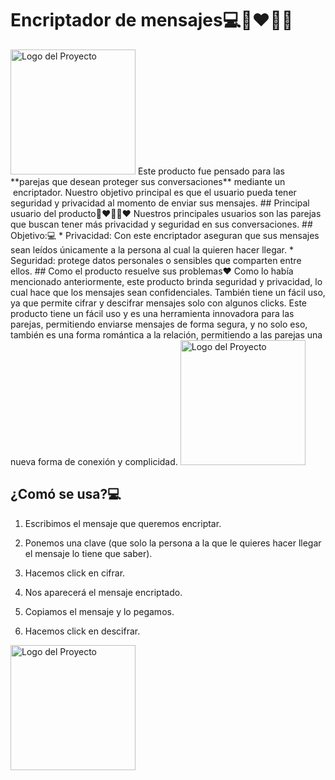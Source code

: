 # Encriptador de mensajes💻👩‍❤️‍💋‍👨
<img src="blob:https://web.whatsapp.com/ffe0bb8b-9423-4b8d-ab3f-b22cd5065652" alt="Logo del Proyecto" width="200"/>
Este producto fue pensado para las **parejas que desean proteger sus conversaciones** mediante un  encriptador. Nuestro objetivo principal es que el usuario pueda tener seguridad y privacidad al momento de enviar sus mensajes.
## Principal usuario del producto👩‍❤️‍💋‍👨❤️
Nuestros principales usuarios son las parejas que buscan tener más privacidad y seguridad en sus conversaciones.
## Objetivo:💻
* Privacidad: Con este encriptador aseguran que sus mensajes sean leídos únicamente a la persona al cual la quieren hacer llegar.
* Seguridad: protege datos personales o sensibles que comparten entre ellos.
## Como el producto resuelve sus problemas❤️
Como lo había mencionado anteriormente, este producto brinda seguridad y privacidad, lo cual hace que los mensajes sean confidenciales. También tiene un fácil uso, ya que permite cifrar y descifrar mensajes solo con algunos clicks.
Este producto tiene un fácil uso y es una herramienta innovadora para las parejas, permitiendo enviarse mensajes de forma segura, y no solo eso, también es una forma romántica a la relación, permitiendo a las parejas una nueva forma de conexión y complicidad.
<img src="blob:https://web.whatsapp.com/e9ed9a65-78ad-4687-8003-62296f083897" alt="Logo del Proyecto" width="200"/>

## ¿Comó se usa?💻
1. Escribimos el mensaje que queremos encriptar.
2. Ponemos una clave (que solo la persona a la que le quieres hacer llegar el mensaje lo tiene que saber).

4. Hacemos click en cifrar.
5. Nos aparecerá el mensaje encriptado.

7. Copiamos el mensaje y lo pegamos.
8. Hacemos click en descifrar.
<img src="blob:https://web.whatsapp.com/35063842-5366-41c9-901d-208393733e43" alt="Logo del Proyecto" width="200"/>
